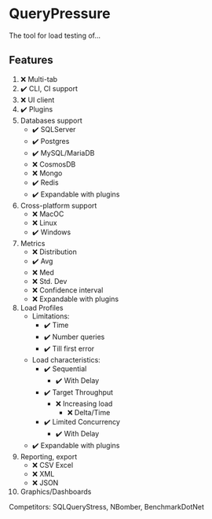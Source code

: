 # QueryPressure

The tool for load testing of...

## Features

1. ❌ Multi-tab
2. ✔️ CLI, CI support
3. ❌ UI client
4. ✔️ Plugins
5. Databases support
    - ✔️ SQLServer
    - ✔️ Postgres
    - ✔️ MySQL/MariaDB
    - ❌ CosmosDB
    - ❌ Mongo
    - ✔️ Redis
    - ✔️ Expandable with plugins
6. Cross-platform support
    - ❌ MacOC
    - ❌ Linux
    - ✔️ Windows
7. Metrics
    - ❌ Distribution
    - ✔️ Avg
    - ❌ Med
    - ❌ Std. Dev
    - ❌ Confidence interval
    - ❌ Expandable with plugins
8. Load Profiles
    - Limitations:
        - ✔️ Time
        - ✔️ Number queries
        - ✔️ Till first error
    - Load characteristics:
        - ✔️ Sequential
            - ✔️ With Delay
        - ✔️ Target Throughput
            - ❌ Increasing load
                - ❌ Delta/Time
        - ✔️ Limited Concurrency
            - ✔️ With Delay
    - ✔️ Expandable with plugins
9. Reporting, export
    - ❌ CSV Excel
    - ❌ XML
    - ❌ JSON
10. Graphics/Dashboards

Competitors: SQLQueryStress, NBomber, BenchmarkDotNet 
